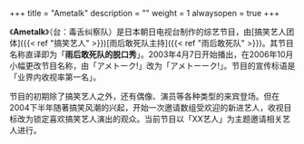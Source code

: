 +++
title = "Ametalk"
description = ""
weight = 1
alwaysopen = true
+++

《**Ametalk**》（台：毒舌纠察队）是日本朝日电视台制作的综艺节目，由[搞笑艺人团体]({{< ref "搞笑艺人" >}})[雨后敢死队主持]({{< ref "雨后敢死队" >}})。其节目名称直译即为「**雨后敢死队的脱口秀**」。2003年4月7日开始播出，在2006年10月小幅更改节目名称，由「アメトーク!」改为「アメトーーク!」。节目的宣传标语是「业界内收视率第一名」。

节目的初期除了搞笑艺人之外，还有偶像、演员等各种类型的来宾登场。但在2004下半年随著搞笑风潮的兴起，开始一次邀请数组受欢迎的新进艺人，收视目标改为锁定喜欢搞笑艺人演出的观众。当前节目以「XX艺人」为主题邀请相关艺人进行。

